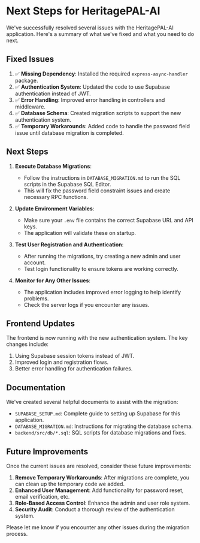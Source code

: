 # Next Steps for HeritagePAL-AI

We've successfully resolved several issues with the HeritagePAL-AI application. Here's a summary of what we've fixed and what you need to do next.

## Fixed Issues

1. ✅ **Missing Dependency**: Installed the required `express-async-handler` package.
2. ✅ **Authentication System**: Updated the code to use Supabase authentication instead of JWT.
3. ✅ **Error Handling**: Improved error handling in controllers and middleware.
4. ✅ **Database Schema**: Created migration scripts to support the new authentication system.
5. ✅ **Temporary Workarounds**: Added code to handle the password field issue until database migration is completed.

## Next Steps

1. **Execute Database Migrations**:
   - Follow the instructions in `DATABASE_MIGRATION.md` to run the SQL scripts in the Supabase SQL Editor.
   - This will fix the password field constraint issues and create necessary RPC functions.

2. **Update Environment Variables**:
   - Make sure your `.env` file contains the correct Supabase URL and API keys.
   - The application will validate these on startup.

3. **Test User Registration and Authentication**:
   - After running the migrations, try creating a new admin and user account.
   - Test login functionality to ensure tokens are working correctly.

4. **Monitor for Any Other Issues**:
   - The application includes improved error logging to help identify problems.
   - Check the server logs if you encounter any issues.

## Frontend Updates

The frontend is now running with the new authentication system. The key changes include:

1. Using Supabase session tokens instead of JWT.
2. Improved login and registration flows.
3. Better error handling for authentication failures.

## Documentation

We've created several helpful documents to assist with the migration:

- `SUPABASE_SETUP.md`: Complete guide to setting up Supabase for this application.
- `DATABASE_MIGRATION.md`: Instructions for migrating the database schema.
- `backend/src/db/*.sql`: SQL scripts for database migrations and fixes.

## Future Improvements

Once the current issues are resolved, consider these future improvements:

1. **Remove Temporary Workarounds**: After migrations are complete, you can clean up the temporary code we added.
2. **Enhanced User Management**: Add functionality for password reset, email verification, etc.
3. **Role-Based Access Control**: Enhance the admin and user role system.
4. **Security Audit**: Conduct a thorough review of the authentication system.

Please let me know if you encounter any other issues during the migration process. 
